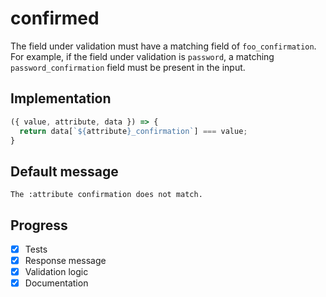 # confirmed

The field under validation must have a matching field of `foo_confirmation`. For example, if the field under validation is `password`, a matching `password_confirmation` field must be present in the input.


## Implementation

```js
({ value, attribute, data }) => {
  return data[`${attribute}_confirmation`] === value;
}
```

## Default message

```
The :attribute confirmation does not match.
```

## Progress

- [x] Tests
- [x] Response message
- [x] Validation logic
- [x] Documentation
